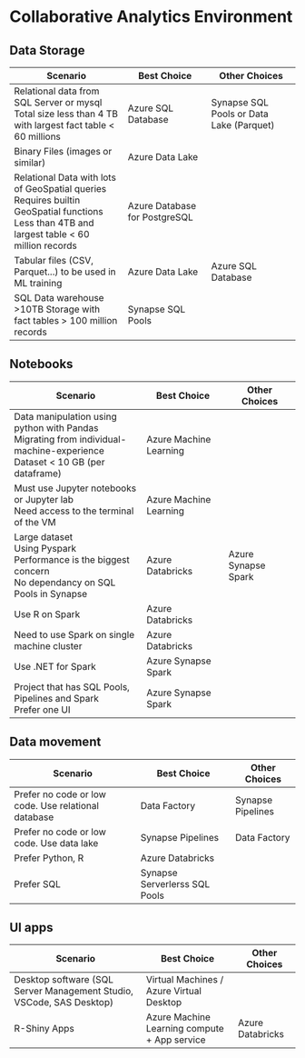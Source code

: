 # Collaborative Analytics Environment

## Data Storage

|Scenario  |Best Choice  |Other Choices  |
|---------|---------|---------|
|Relational data from SQL Server or mysql <br> Total size less than 4 TB with largest fact table < 60 millions   |   Azure SQL Database      |    Synapse SQL Pools or Data Lake (Parquet)    |
|Binary Files (images or similar)     |    Azure Data Lake     |         |
|Relational Data with lots of GeoSpatial queries <br> Requires builtin GeoSpatial functions <br> Less than 4TB and largest table < 60 million records      |   Azure Database for PostgreSQL      |         |
|Tabular files (CSV, Parquet...) to be used in ML training    |   Azure Data Lake      |    Azure SQL Database     |
|SQL Data warehouse <br> >10TB Storage with fact tables > 100 million records     |    Synapse SQL Pools     |         |

## Notebooks

|Scenario  |Best Choice  |Other Choices  |
|---------|---------|---------|
|Data manipulation using python with Pandas <br> Migrating from individual-machine-experience <br> Dataset < 10 GB (per dataframe)    |   Azure Machine Learning      |         |
|Must use Jupyter notebooks or Jupyter lab <br> Need access to the terminal of the VM     |    Azure Machine Learning     |         |
|Large dataset <br> Using Pyspark <br> Performance is the biggest concern <br> No dependancy on SQL Pools in Synapse    |    Azure Databricks     |     Azure Synapse Spark    |
|Use R on Spark     |    Azure Databricks     |         |
|Need to use Spark on single machine cluster     |    Azure Databricks     |         |
|Use .NET for Spark     |    Azure Synapse Spark     |         |
|Project that has SQL Pools, Pipelines and Spark <br> Prefer one UI     |    Azure Synapse Spark      |         |

## Data movement

|Scenario  |Best Choice  |Other Choices  |
|---------|---------|---------|
|Prefer no code or low code. Use relational database     |    Data Factory       |    Synapse Pipelines    |
|Prefer no code or low code. Use data lake     |    Synapse Pipelines     |    Data Factory      |
|Prefer Python, R     |    Azure Databricks     |         |
|Prefer SQL     |    Synapse Serverlerss SQL Pools      |         |



## UI apps

|Scenario  |Best Choice  |Other Choices  |
|---------|---------|---------|
|Desktop software (SQL Server Management Studio, VSCode, SAS Desktop)    |   Virtual Machines  / Azure Virtual Desktop    |         |
| R-Shiny Apps     | Azure Machine Learning compute + App service | Azure Databricks |




